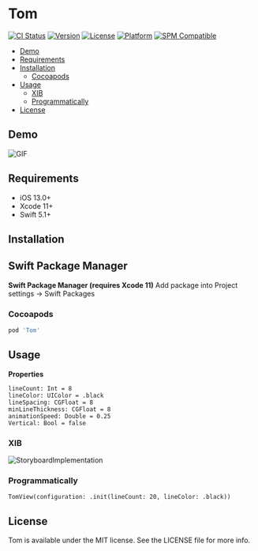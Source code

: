 # Tom

[![CI Status](https://github.com/Retro-Cartoons/Tom/workflows/Tom%20CI/badge.svg?branch=main)](https://github.com/Retro-Cartoons/Tom/actions)
[![Version](https://img.shields.io/cocoapods/v/Tom.svg)](https://github.com/Retro-Cartoons/Tom)
[![License](https://img.shields.io/cocoapods/l/Tom.svg)](https://github.com/Retro-Cartoons/Tom)
[![Platform](https://img.shields.io/cocoapods/p/Tom.svg)](https://github.com/Retro-Cartoons/Tom)
[![SPM Compatible](https://img.shields.io/badge/SPM-1.0.0-brightgreen.svg)](https://swift.org/package-manager)

- [Demo](#demo)
- [Requirements](#requirements)
- [Installation](#installation)
  - [Cocoapods](#cocoapods)
- [Usage](#usage)
  - [XIB](#xib)
  - [Programmatically](#programmatically)
- [License](#license)

## Demo

![GIF](https://media.giphy.com/media/OoC14F1Xz8QzmnCAeO/giphy.gif)

## Requirements

- iOS 13.0+
- Xcode 11+
- Swift 5.1+

## Installation

## Swift Package Manager

**Swift Package Manager (requires Xcode 11)**
Add package into Project settings -> Swift Packages

### Cocoapods

```ruby
pod 'Tom'
```

## Usage

**Properties**
```
lineCount: Int = 8
lineColor: UIColor = .black
lineSpacing: CGFloat = 8
minLineThickness: CGFloat = 8
animationSpeed: Double = 0.25
Vertical: Bool = false
```

### XIB

![StoryboardImplementation](https://live.staticflickr.com/65535/51152721631_949e468489_m.jpg)

### Programmatically

```
TomView(configuration: .init(lineCount: 20, lineColor: .black))
```

## License

Tom is available under the MIT license. See the LICENSE file for more info.
